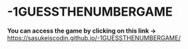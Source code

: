 # -1GUESSTHENUMBERGAME
<b>You can access the game by clicking on this link -></b> <br/>
https://sasukeiscodin.github.io/-1GUESSTHENUMBERGAME/
